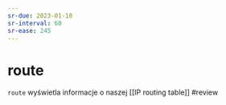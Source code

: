 ```yaml
---
sr-due: 2023-01-10
sr-interval: 60
sr-ease: 245
---
```


# route
`route` wyświetla informacje o naszej [[IP routing table]]
#review